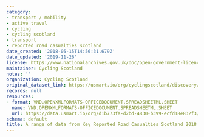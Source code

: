 ```yaml
---
category:
- transport / mobility
- active travel
- cycling
- cycling scotland
- transport
- reported road casualties scotland
date_created: '2018-05-15T14:56:31.679Z'
date_updated: '2019-11-26'
license: https://www.nationalarchives.gov.uk/doc/open-government-licence/version/3/
maintainer: Cycling Scotland
notes: ''
organization: Cycling Scotland
original_dataset_link: https://usmart.io/org/cyclingscotland/discovery/discovery-view-detail/b9814e57-b548-4e90-a3a4-694829b36516
records: null
resources:
- format: VND.OPENXMLFORMATS-OFFICEDOCUMENT.SPREADSHEETML.SHEET
  name: VND.OPENXMLFORMATS-OFFICEDOCUMENT.SPREADSHEETML.SHEET
  url: https://data.usmart.io/org/d1b773fa-d2bd-4830-b399-ecfd18e832f3/resource?resourceGUID=c4dc777f-1945-4f9f-95ae-beda8f3eb92d
schema: default
title: A range of data from Key Reported Road Casualties Scotland 2018.
---
```

